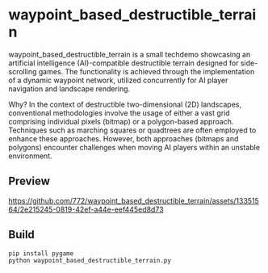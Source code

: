 # waypoint_based_destructible_terrain

waypoint_based_destructible_terrain is a small techdemo showcasing an artificial intelligence (AI)-compatible destructible terrain designed for side-scrolling games. The functionality is achieved through the implementation of a dynamic waypoint network, utilized concurrently for AI player navigation and landscape rendering.

Why? In the context of destructible two-dimensional (2D) landscapes, conventional methodologies involve the usage of either a vast grid comprising individual pixels (bitmap) or a polygon-based approach. Techniques such as marching squares or quadtrees are often employed to enhance these approaches. However, both approaches (bitmaps and polygons) encounter challenges when moving AI players within an unstable environment.

## Preview

https://github.com/772/waypoint_based_destructible_terrain/assets/13351564/2e215245-0819-42ef-a44e-eef445ed8d73

## Build

```
pip install pygame
python waypoint_based_destructible_terrain.py
```
